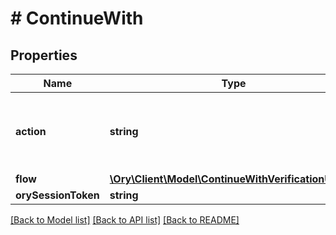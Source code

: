 # # ContinueWith

## Properties

Name | Type | Description | Notes
------------ | ------------- | ------------- | -------------
**action** | **string** | Action will always be &#x60;set_ory_session_token&#x60; set_ory_session_token ContinueWithActionSetOrySessionToken show_verification_ui ContinueWithActionShowVerificationUI |
**flow** | [**\Ory\Client\Model\ContinueWithVerificationUiFlow**](ContinueWithVerificationUiFlow.md) |  |
**orySessionToken** | **string** | Token is the token of the session |

[[Back to Model list]](../../README.md#models) [[Back to API list]](../../README.md#endpoints) [[Back to README]](../../README.md)
